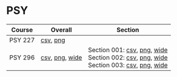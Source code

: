 # PSY

| Course | Overall | Section |
| ------ | ------- | ------- |
| PSY 227 | [csv](https://github.com/UCSD-Historical-Enrollment-Data/2025Winter/blob/main/overall/PSY%20227.csv), [png](https://raw.githubusercontent.com/UCSD-Historical-Enrollment-Data/2025Winter/main/plot_overall/PSY%20227.png) |  |
| PSY 296 | [csv](https://github.com/UCSD-Historical-Enrollment-Data/2025Winter/blob/main/overall/PSY%20296.csv), [png](https://raw.githubusercontent.com/UCSD-Historical-Enrollment-Data/2025Winter/main/plot_overall/PSY%20296.png), [wide](https://raw.githubusercontent.com/UCSD-Historical-Enrollment-Data/2025Winter/main/plot_overall_wide/PSY%20296.png) | Section 001: [csv](https://github.com/UCSD-Historical-Enrollment-Data/2025Winter/blob/main/section/PSY%20296_001.csv), [png](https://raw.githubusercontent.com/UCSD-Historical-Enrollment-Data/2025Winter/main/plot_section/PSY%20296_001.png), [wide](https://raw.githubusercontent.com/UCSD-Historical-Enrollment-Data/2025Winter/main/plot_section_wide/PSY%20296_001.png)<br>Section 002: [csv](https://github.com/UCSD-Historical-Enrollment-Data/2025Winter/blob/main/section/PSY%20296_002.csv), [png](https://raw.githubusercontent.com/UCSD-Historical-Enrollment-Data/2025Winter/main/plot_section/PSY%20296_002.png), [wide](https://raw.githubusercontent.com/UCSD-Historical-Enrollment-Data/2025Winter/main/plot_section_wide/PSY%20296_002.png)<br>Section 003: [csv](https://github.com/UCSD-Historical-Enrollment-Data/2025Winter/blob/main/section/PSY%20296_003.csv), [png](https://raw.githubusercontent.com/UCSD-Historical-Enrollment-Data/2025Winter/main/plot_section/PSY%20296_003.png), [wide](https://raw.githubusercontent.com/UCSD-Historical-Enrollment-Data/2025Winter/main/plot_section_wide/PSY%20296_003.png) |
